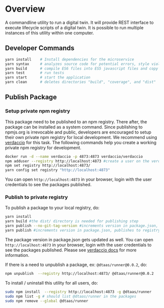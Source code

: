 # Overview

A commandline utility to run a digital twin. It will provide REST interface to execute lifecycle scripts of a digital twin. It is possible to run multiple instances of this utility within one computer.

## Developer Commands

```bash
yarn install    # Install dependencies for the microservice
yarn syntax     # analyzes source code for potential errors, style violations, and other issues,
yarn build      # compile ES6 files into ES5 javascript files and copy all JS files into build/ directory
yarn test       # run tests
yarn start      # start the application
yarn clean      # deletes directories "build", "coverage", and "dist"
```

## Publish Package

### Setup private npm registry

This package need to be published to an npm registry. There after, the package can be installed as a system command. Since publishing to npmjs.org is irrevocable and public, developers are encouraged to setup their own private npm registry for local development. We recommend using [verdaccio](https://verdaccio.org) for this task. The following commands help you create a working private npm registry for development.

```bash
docker run -d --name verdaccio -p 4873:4873 verdaccio/verdaccio
npm adduser --registry http://localhost:4873 #create a user on the verdaccio registry
npm set registry http://localhost:4873/
yarn config set registry "http://localhost:4873"
```

You can open `http://localhost:4873` in your browser, login with the user credentials to see the packages published.

### Publish to private registry

To publish a package to your local registry, do:

```bash
yarn install
yarn build #the dist/ directory is needed for publishing step
yarn publish --no-git-tag-version #increments version in package.json, publishes to registry
yarn publish #increments version in package.json, publishes to registry and adds a git tag
```

The package version in package.json gets updated as well. You can open `http://localhost:4873` in your browser, login with the user credentials to see the packages published. Please see [verdaccio docs](https://verdaccio.org/docs/installation/#basic-usage) for more information.

If there is a need to unpublish a package, ex: `@dtaas/runner@0.0.2`, do:

```bash
npm unpublish  --registry http://localhost:4873/ @dtaas/runner@0.0.2 
```

To install / uninstall this utility for all users, do:

```bash
sudo npm install  --registry http://localhost:4873 -g @dtaas/runner
sudo npm list -g # should list @dtaas/runner in the packages
sudo npm remove --global @dtaas/runner 
```
